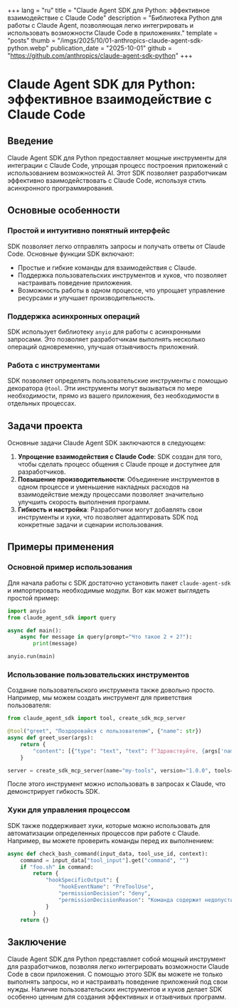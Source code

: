 +++
lang = "ru"
title = "Claude Agent SDK для Python: эффективное взаимодействие с Claude Code"
description = "Библиотека Python для работы с Claude Agent, позволяющая легко интегрировать и использовать возможности Claude Code в приложениях."
template = "posts"
thumb = "/imgs/2025/10/01-anthropics-claude-agent-sdk-python.webp"
publication_date = "2025-10-01"
github = "https://github.com/anthropics/claude-agent-sdk-python"
+++

# Claude Agent SDK для Python: эффективное взаимодействие с Claude Code

## Введение

Claude Agent SDK для Python предоставляет мощные инструменты для интеграции с Claude Code, упрощая процесс построения приложений с использованием возможностей AI. Этот SDK позволяет разработчикам эффективно взаимодействовать с Claude Code, используя стиль асинхронного программирования.

## Основные особенности

### Простой и интуитивно понятный интерфейс

SDK позволяет легко отправлять запросы и получать ответы от Claude Code. Основные функции SDK включают:

- Простые и гибкие команды для взаимодействия с Claude.
- Поддержка пользовательских инструментов и хуков, что позволяет настраивать поведение приложения.
- Возможность работы в одном процессе, что упрощает управление ресурсами и улучшает производительность.

### Поддержка асинхронных операций

SDK использует библиотеку `anyio` для работы с асинхронными запросами. Это позволяет разработчикам выполнять несколько операций одновременно, улучшая отзывчивость приложений.

### Работа с инструментами

SDK позволяет определять пользовательские инструменты с помощью декоратора `@tool`. Эти инструменты могут вызываться по мере необходимости, прямо из вашего приложения, без необходимости в отдельных процессах.

## Задачи проекта

Основные задачи Claude Agent SDK заключаются в следующем:

1. **Упрощение взаимодействия с Claude Code**: SDK создан для того, чтобы сделать процесс общения с Claude проще и доступнее для разработчиков.
2. **Повышение производительности**: Объединение инструментов в одном процессе и уменьшение накладных расходов на взаимодействие между процессами позволяет значительно улучшить скорость выполнения программ.
3. **Гибкость и настройка**: Разработчики могут добавлять свои инструменты и хуки, что позволяет адаптировать SDK под конкретные задачи и сценарии использования.

## Примеры применения

### Основной пример использования

Для начала работы с SDK достаточно установить пакет `claude-agent-sdk` и импортировать необходимые модули. Вот как может выглядеть простой пример:

```python
import anyio
from claude_agent_sdk import query

async def main():
    async for message in query(prompt="Что такое 2 + 2?"):
        print(message)

anyio.run(main)
```

### Использование пользовательских инструментов

Создание пользовательского инструмента также довольно просто. Например, мы можем создать инструмент для приветствия пользователя:

```python
from claude_agent_sdk import tool, create_sdk_mcp_server

@tool("greet", "Поздоровайся с пользователем", {"name": str})
async def greet_user(args):
    return {
        "content": [{"type": "text", "text": f"Здравствуйте, {args['name']}!"}]
    }

server = create_sdk_mcp_server(name="my-tools", version="1.0.0", tools=[greet_user])
```

После этого инструмент можно использовать в запросах к Claude, что демонстрирует гибкость SDK.

### Хуки для управления процессом

SDK также поддерживает хуки, которые можно использовать для автоматизации определенных процессов при работе с Claude. Например, вы можете проверить команды перед их выполнением:

```python
async def check_bash_command(input_data, tool_use_id, context):
    command = input_data["tool_input"].get("command", "")
    if "foo.sh" in command:
        return {
            "hookSpecificOutput": {
                "hookEventName": "PreToolUse",
                "permissionDecision": "deny",
                "permissionDecisionReason": "Команда содержит недопустимый шаблон: foo.sh",
            }
        }
    return {}
```

## Заключение

Claude Agent SDK для Python представляет собой мощный инструмент для разработчиков, позволяя легко интегрировать возможности Claude Code в свои приложения. С помощью этого SDK вы можете не только выполнять запросы, но и настраивать поведение приложений под свои нужды. Наличие пользовательских инструментов и хуков делает SDK особенно ценным для создания эффективных и отзывчивых программ.

